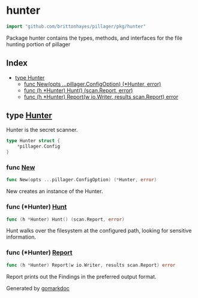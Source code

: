 <!-- Code generated by gomarkdoc. DO NOT EDIT -->

# hunter

```go
import "github.com/brittonhayes/pillager/pkg/hunter"
```

Package hunter contains the types\, methods\, and interfaces for the file hunting portion of pillager

## Index

- [type Hunter](<#type-hunter>)
  - [func New(opts ...pillager.ConfigOption) (*Hunter, error)](<#func-new>)
  - [func (h *Hunter) Hunt() (scan.Report, error)](<#func-hunter-hunt>)
  - [func (h *Hunter) Report(w io.Writer, results scan.Report) error](<#func-hunter-report>)


## type [Hunter](<https://github.com/brittonhayes/pillager/blob/main/pkg/hunter/hunter.go#L19-L21>)

Hunter is the secret scanner\.

```go
type Hunter struct {
    *pillager.Config
}
```

### func [New](<https://github.com/brittonhayes/pillager/blob/main/pkg/hunter/hunter.go#L24>)

```go
func New(opts ...pillager.ConfigOption) (*Hunter, error)
```

New creates an instance of the Hunter\.

### func \(\*Hunter\) [Hunt](<https://github.com/brittonhayes/pillager/blob/main/pkg/hunter/hunter.go#L31>)

```go
func (h *Hunter) Hunt() (scan.Report, error)
```

Hunt walks over the filesystem at the configured path\, looking for sensitive information\.

### func \(\*Hunter\) [Report](<https://github.com/brittonhayes/pillager/blob/main/pkg/hunter/hunter.go#L47>)

```go
func (h *Hunter) Report(w io.Writer, results scan.Report) error
```

Report prints out the Findings in the preferred output format\.



Generated by [gomarkdoc](<https://github.com/princjef/gomarkdoc>)
